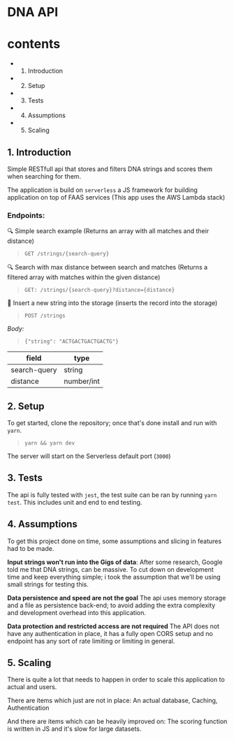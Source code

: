 # DNA API

# contents

- 1.  Introduction
- 2.  Setup
- 3.  Tests
- 4.  Assumptions
- 5.  Scaling

## 1. Introduction

Simple RESTfull api that stores and filters DNA strings and scores them when searching for them.

The application is build on `serverless` a JS framework for building application on top of FAAS services (This app uses the AWS Lambda stack)

### Endpoints:

🔍 Simple search example (Returns an array with all matches and their distance)

> `GET /strings/{search-query}`

🔍 Search with max distance between search and matches (Returns a filtered array with matches within the given distance)

> `GET: /strings/{search-query}?distance={distance}`

🥪 Insert a new string into the storage (inserts the record into the storage)

> `POST /strings`

_Body:_

> `{"string": "ACTGACTGACTGACTG"}`

| field        | type       |
| ------------ | ---------- |
| search-query | string     |
| distance     | number/int |

## 2. Setup

To get started, clone the repository; once that's done install and run with `yarn`.

> `yarn && yarn dev`

The server will start on the Serverless default port (`3000`)

## 3. Tests

The api is fully tested with `jest`, the test suite can be ran by running `yarn test`. This includes unit and end to end testing.

## 4. Assumptions

To get this project done on time, some assumptions and slicing in features had to be made.

**Input strings won't run into the Gigs of data**: After some research, Google told me that DNA strings, can be massive. To cut down on development time and keep everything simple; i took the assumption that we'll be using small strings for testing this.

**Data persistence and speed are not the goal** The api uses memory storage and a file as persistence back-end; to avoid adding the extra complexity and development overhead into this application.

**Data protection and restricted access are not required** The API does not have any authentication in place, it has a fully open CORS setup and no endpoint has any sort of rate limiting or limiting in general.

## 5. Scaling

There is quite a lot that needs to happen in order to scale this application to actual and users.

There are items which just are not in place:
An actual database, Caching, Authentication

And there are items which can be heavily improved on:
The scoring function is written in JS and it's slow for large datasets.
